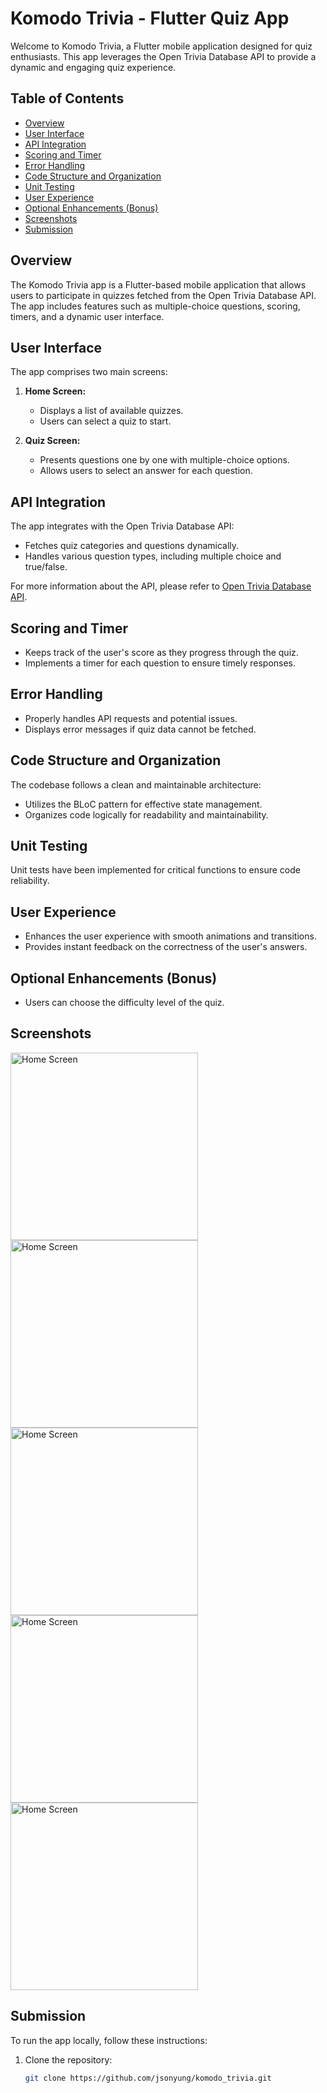 # Komodo Trivia - Flutter Quiz App

Welcome to Komodo Trivia, a Flutter mobile application designed for quiz enthusiasts. This app leverages the Open Trivia Database API to provide a dynamic and engaging quiz experience.

## Table of Contents

- [Overview](#overview)
- [User Interface](#user-interface)
- [API Integration](#api-integration)
- [Scoring and Timer](#scoring-and-timer)
- [Error Handling](#error-handling)
- [Code Structure and Organization](#code-structure-and-organization)
- [Unit Testing](#unit-testing)
- [User Experience](#user-experience)
- [Optional Enhancements (Bonus)](#optional-enhancements-bonus)
- [Screenshots](#screenshots)
- [Submission](#submission)

## Overview

The Komodo Trivia app is a Flutter-based mobile application that allows users to participate in quizzes fetched from the Open Trivia Database API. The app includes features such as multiple-choice questions, scoring, timers, and a dynamic user interface.

## User Interface

The app comprises two main screens:

1. **Home Screen:**
    - Displays a list of available quizzes.
    - Users can select a quiz to start.

2. **Quiz Screen:**
    - Presents questions one by one with multiple-choice options.
    - Allows users to select an answer for each question.

## API Integration

The app integrates with the Open Trivia Database API:
- Fetches quiz categories and questions dynamically.
- Handles various question types, including multiple choice and true/false.

For more information about the API, please refer to [Open Trivia Database API](https://opentdb.com/api_config.php).

## Scoring and Timer

- Keeps track of the user's score as they progress through the quiz.
- Implements a timer for each question to ensure timely responses.

## Error Handling

- Properly handles API requests and potential issues.
- Displays error messages if quiz data cannot be fetched.

## Code Structure and Organization

The codebase follows a clean and maintainable architecture:
- Utilizes the BLoC pattern for effective state management.
- Organizes code logically for readability and maintainability.

## Unit Testing

Unit tests have been implemented for critical functions to ensure code reliability.

## User Experience
- Enhances the user experience with smooth animations and transitions.
- Provides instant feedback on the correctness of the user's answers.

## Optional Enhancements (Bonus)
- Users can choose the difficulty level of the quiz.


## Screenshots
<img src="/screenshots/1.jpg" alt="Home Screen" width="300"/> <img src="/screenshots/2.jpg" alt="Home Screen" width="300"/>
<img src="/screenshots/3.jpg" alt="Home Screen" width="300"/> <img src="/screenshots/4.jpg" alt="Home Screen" width="300"/>
<img src="/screenshots/5.jpg" alt="Home Screen" width="300"/>


## Submission

To run the app locally, follow these instructions:

1. Clone the repository:

   ```bash
   git clone https://github.com/jsonyung/komodo_trivia.git
